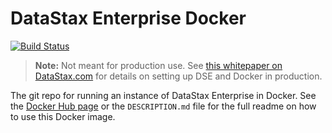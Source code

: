 # DataStax Enterprise Docker

[![Build Status](https://travis-ci.org/LukeTillman/dse-docker.svg?branch=master)](https://travis-ci.org/LukeTillman/dse-docker)

> **Note:** Not meant for production use. See [this whitepaper on DataStax.com][whitepaper]
> for details on setting up DSE and Docker in production.

The git repo for running an instance of DataStax Enterprise in Docker. See the [Docker Hub page][hub]
or the `DESCRIPTION.md` file for the full readme on how to use this Docker image.

[whitepaper]: http://www.datastax.com/wp-content/uploads/resources/DataStax-WP-Best_Practices_Running_DSE_Within_Docker.pdf
[hub]: https://hub.docker.com/r/luketillman/datastax-enterprise/